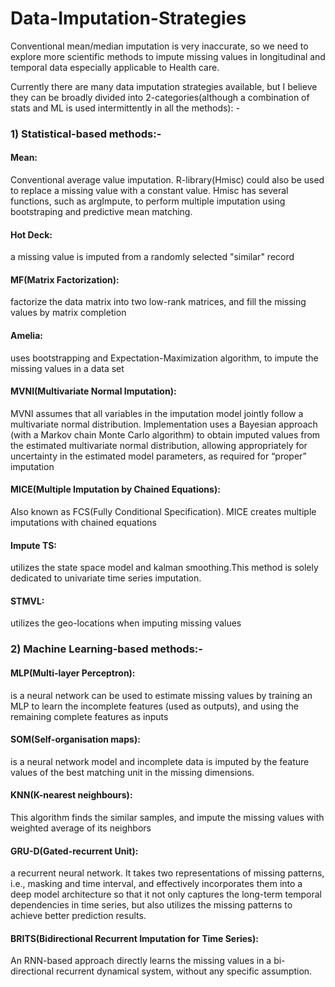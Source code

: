 # Data-Imputation-Strategies
Conventional mean/median imputation is very inaccurate, so we need to explore more scientific methods to impute missing values in longitudinal and temporal data especially applicable to Health care.

Currently there are many data imputation strategies available, but I believe they can be broadly divided into 2-categories(although a combination of stats and ML is used intermittently in all the methods): -

### 1) Statistical-based methods:-

#### Mean: 
Conventional average value imputation. R-library(Hmisc) could also be used to replace a missing value with a constant value. Hmisc has several functions, such as argImpute, to perform multiple imputation using bootstraping and predictive mean matching.

#### Hot Deck: 
a missing value is imputed from a randomly selected "similar" record
#### MF(Matrix Factorization): 
factorize the data matrix into two low-rank matrices, and fill the missing values by matrix completion
#### Amelia: 
uses bootstrapping and Expectation-Maximization algorithm, to impute the missing values in a data set
#### MVNI(Multivariate Normal Imputation): 
MVNI assumes that all variables in the imputation model jointly follow a multivariate normal distribution. Implementation uses a Bayesian approach (with a Markov chain Monte Carlo algorithm) to obtain imputed values from the estimated multivariate normal distribution, allowing appropriately for uncertainty in the estimated model parameters, as required for “proper” imputation
#### MICE(Multiple Imputation by Chained Equations): 
Also known as FCS(Fully Conditional Specification). MICE creates multiple imputations with chained equations
#### Impute TS: 
utilizes the state space model and kalman smoothing.This method is solely dedicated to univariate time series imputation.
#### STMVL: 
utilizes the geo-locations when imputing missing values

### 2) Machine Learning-based methods:-

#### MLP(Multi-layer Perceptron): 
is a neural network can be used to estimate missing values by training an MLP to learn the incomplete features (used as outputs), and using the remaining complete features as inputs
#### SOM(Self-organisation maps): 
is a neural network model and incomplete data is imputed by the feature values of the best matching unit in the missing dimensions.
#### KNN(K-nearest neighbours): 
This algorithm finds the similar samples, and impute the missing values with weighted average of its neighbors
#### GRU-D(Gated-recurrent Unit): 
a recurrent neural network. It takes two representations of missing patterns, i.e., masking and time interval, and effectively incorporates them into a deep model architecture so that it not only captures the long-term temporal dependencies in time series, but also utilizes the missing patterns to achieve better prediction results.
#### BRITS(Bidirectional Recurrent Imputation for Time Series): 
An RNN-based approach directly learns the missing values in a bi-directional recurrent dynamical system, without any specific assumption.
